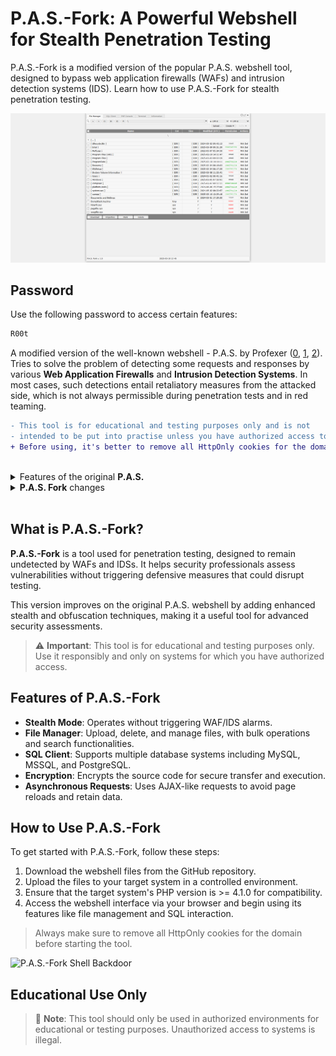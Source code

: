 # P.A.S.-Fork: A Powerful Webshell for Stealth Penetration Testing

P.A.S.-Fork is a modified version of the popular P.A.S. webshell tool, designed to bypass web application firewalls (WAFs) and intrusion detection systems (IDS). Learn how to use P.A.S.-Fork for stealth penetration testing.

![P.A.S.-Fork Shell Backdoor](https://raw.githubusercontent.com/RootShelll/P.A.S.-Fork-WebShell/refs/heads/main/P.A.S.-Fork.png "P.A.S.-Fork Shell Backdoor")

## Password
Use the following password to access certain features:

```bash
R00t
```


A modified version of the well-known webshell - P.A.S. by Profexer ([0](https://krebsonsecurity.com/2017/08/blowing-the-whistle-on-bad-attribution/), [1](https://github.com/winstrool/pas-4.1.1b_source_code), [2](https://github.com/wordfence/grizzly/tree/master/pas-4.1.1b)). Tries to solve the problem of detecting some requests and responses by various **Web Application Firewalls** and **Intrusion Detection Systems**. In most cases, such detections entail retaliatory measures from the attacked side, which is not always permissible during penetration tests and in red teaming.

```diff
- This tool is for educational and testing purposes only and is not
- intended to be put into practise unless you have authorized access to the system
+ Before using, it's better to remove all HttpOnly cookies for the domain
```

<br/>

<details>
  <summary>Features of the original <b>P.A.S.</b></summary>
  
## **General**

* Works on PHP >= 4.1.0
* Doesn't use PHP sessions or store any data on a server
* Uses asynchronous requests like a AJAX
* Can use POST or GET request method
* Can obfuscate requests
* Can work in custom environment (aka SUID mode)
* Supports 22 different charsets
* Encrypts the source code with your key (password) at download
* Resulting file doesn't contain encryption key (password) in any form
* Has stealth mode
* Working with different tasks without reload page and losing data
* Can be switched from fixed to flexible view
* Keyboard-only compatibility
* Has message log
* Shows server time

## **File Manager**

* Can upload several files at once
* Can create file, directory, symbolic and hard link
* Can change files properties (path, modified date, permission, owner, group)
* Can download files
* Can delete files
* Has files buffer:
  * mark, unmark, show marked files;
  * copy, move files from buffer to the current dir;
  * download files from buffer;
  * clear buffer;
* Can search files:
  * in several paths;
  * with limited depth;
  * by name with wildcard and case-sensitive options;
  * by type (file, directory);
  * by mode (readable, writable, full access);
  * with SUID attribute;
  * by owner IDs with definition of intervals;
  * by group IDs with definition of intervals;
  * by created date with definition of intervals;
  * by modified date with definition of intervals;
  * by size with definition of intervals;
  * by specified text with regex and case-sensitive options;
* Can save file with specified end of line
* Fast change properties, download and delete specified file
* Has breadcrumbs
* Click on extension cell to copy file name
* Press **ESC** to close current dialog
* Press **Alt+T** to switch between opened dialogs

## **SQL Client**

* DB support:
  * MySQL (mysql, mysqli, PDO)
  * MSSQL (mssql, sqlsrv, PDO, PDO SQLSRV, PDO DBLIB, PDO ODBC)
  * PgSQL (pg, PDO)
* Tree view of database schema
* Shows column data types
* Can show only selected columns data
* Can show tables row count
* Can reload single base/scheme/table schema
* Can dump multiple tables/schemes/bases
* Can dump only selected schemes/tables/columns
* Can dump to SQL or CSV format
* Has pagination for some database types

## **PHP Console**

* Isolates the results HTML code from the main page
* Can be switched from vertical to horizontal composition
* Press **Ctrl+Enter** to evaluate code

## **Terminal**

* Can execute commands via specified command processor
* Can execute commands via specified function
* Type **?** to show help
* Has command history:
  * type **history [N]** to show command history, where optional parameter N is number of last commands;
  * press **Up** & **Down** keys to navigate from command history;
  * type **![N]** to execute command, where N is:
     * ! to execute the last command;
     * N>0 to execute command #N from the command histroy;
     * N<0 to execute command #N from the end of the previous command;
* Can create system report (type **report ?** to more info)
* Can run Socks5 server:
  * throught Perl (type **socks5.perl** to more info);
  * throught Python (type **socks5.python** to more info);
* Can bind port:
  * throught Perl (type **bindport.perl** to more info);
  * throught Python (type **bindport.python** to more info);

* Can back connect:
  * throught Perl (type **backconnect.perl** to more info);
  * throught Python (type **backconnect.python** to more info);

* Type **cls** or **clear** or press **CTRL+L** to clear output
</details>
<details>
  <summary><b>P.A.S. Fork</b> changes</summary>
  
  <br/>
  
* Work via GET requests (parameters in cookies)
* Automatic switching to POST (with cancellation)
* Obfuscation of query keys and values
* Obfuscation of uploaded files
* Obfuscation of response
* Authorization by password
* Authorization by HTTP header (user-agent by default)
* MySQL dump fix in PDO mode
* Renamed "PHP 4-style constructors"
* Removed **pcntl_exec**
* New initialization logic (ini_*)
* **opcache_invalidate** after saving the file
* Dark color mode
* Built-in [Ace](https://github.com/ajaxorg/ace) code editor (loaded on demand)
* Added file extensions in filenames
* Option to display **ctime** (to find malicious files)
* Option to invert terminal output
* Removed startup "execs"
* FileManager JS crash fix (on rare envs)
* Reload file bug fix
* XHR instead IFRAME communication by default
* The client referrer is not sent
* Removed **X-Content-Type-Options** header in responses
* **Clear output** in **PHP Console** checked by default
* Option to set default tab on startup
* Built-in [safemode](https://github.com/RootShelll/safemode/) script
* File sorting (Name, Ext, Size, etc)
* Sort by filename by default
* Reading **.gz** files (not saving)
* **Show as HTML** fix in **PHP Console**
* Maximize file editor window on double click
* Restoring minimized window position
* File reload interval (right click)
* Load default **favicon.ico** if exists
* Removed **expect** from exec's
* Syntax highlighting in PHP Console
* Reduce terminal prompt if it's too long 
* **Go!** button moved to the left
* PDO_PGSQL DSN Fix
* Change method on password page (to avoid caching)
* Custom environment fix
* **Global working dir** option (File Manager path)
* Single dir/file deletion bug fix
* Terminal **color** command
* **Show as HTML** iframe sandbox
* **history** command match fix
* Supported PHP versions: 5 >= 5.3, 7, 8
</details>
<br/>


## What is P.A.S.-Fork?

**P.A.S.-Fork** is a tool used for penetration testing, designed to remain undetected by WAFs and IDSs. It helps security professionals assess vulnerabilities without triggering defensive measures that could disrupt testing.

This version improves on the original P.A.S. webshell by adding enhanced stealth and obfuscation techniques, making it a useful tool for advanced security assessments.

> ⚠️ **Important**: This tool is for educational and testing purposes only. Use it responsibly and only on systems for which you have authorized access.

## Features of P.A.S.-Fork

- **Stealth Mode**: Operates without triggering WAF/IDS alarms.
- **File Manager**: Upload, delete, and manage files, with bulk operations and search functionalities.
- **SQL Client**: Supports multiple database systems including MySQL, MSSQL, and PostgreSQL.
- **Encryption**: Encrypts the source code for secure transfer and execution.
- **Asynchronous Requests**: Uses AJAX-like requests to avoid page reloads and retain data.

## How to Use P.A.S.-Fork

To get started with P.A.S.-Fork, follow these steps:

1. Download the webshell files from the GitHub repository.
2. Upload the files to your target system in a controlled environment.
3. Ensure that the target system's PHP version is >= 4.1.0 for compatibility.
4. Access the webshell interface via your browser and begin using its features like file management and SQL interaction.

> Always make sure to remove all HttpOnly cookies for the domain before starting the tool.

![P.A.S.-Fork Shell Backdoor](https://i.imgur.com/VHV2iGQ.jpeg "P.A.S.-Fork Shell Backdoor")

## Educational Use Only

> 📘 **Note**: This tool should only be used in authorized environments for educational or testing purposes. Unauthorized access to systems is illegal.
